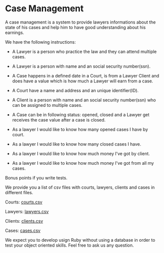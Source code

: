 # Case Management

A case management is a system to provide lawyers informations about the state of his cases and help him to have good understanding about his earnings.

We have the following instructions:

 - A Lawyer is a person who practice the law and they can attend multiple cases.
 - A Lawyer is a person with name and an social security number(ssn).
 - A Case happens in a defined date in a Court, is from a Lawyer Client and does have a value which is how much a Lawyer will earn from a case.
 - A Court have a name and address and an unique identifier(ID).
 - A Client is a person with name and an social security number(ssn) who can be assigned to multiple cases.
 - A Case can be in following status: opened, closed and a Lawyer get receives the case value after a case is closed.

 - As a lawyer I would like to know how many opened cases I have by court.
 - As a lawyer I would like to know how many closed cases I have.
 - As a lawyer I would like to know how much money I've got by client.
 - As a lawyer I would like to know how much money I've got from all my cases.

Bonus points if you write tests.

We provide you a list of csv files with courts, lawyers, clients and cases in different files.

Courts: [courts.csv](courts.csv)

Lawyers: [lawyers.csv](lawyers.csv)

Clients: [clients.csv](clients.csv)

Cases:   [cases.csv](cases.csv)


We expect you to develop usign Ruby without using a database in order to test your object oriented skills. Feel free to ask us any question.

